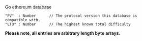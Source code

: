 Go ethereum database

```
"PV"  : Number      // The protocol version this database is compatible with.
"LTD" : Number      // The highest known total difficulty
```

**Please note, all entries are arbitrary length byte arrays.**